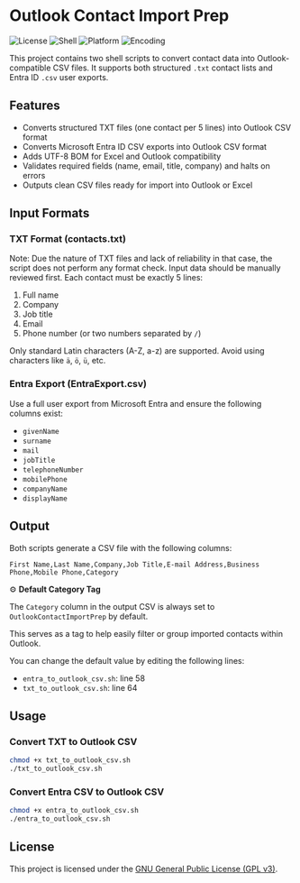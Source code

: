 

# Outlook Contact Import Prep

![License](https://img.shields.io/badge/license-GPLv3-blue.svg)
![Shell](https://img.shields.io/badge/shell-Bash-lightgrey.svg)
![Platform](https://img.shields.io/badge/platform-macOS%20%7C%20Linux-brightgreen.svg)
![Encoding](https://img.shields.io/badge/output-UTF--8%20BOM-important.svg)

This project contains two shell scripts to convert contact data into Outlook-compatible CSV files. It supports both structured `.txt` contact lists and Entra ID `.csv` user exports.



## Features

- Converts structured TXT files (one contact per 5 lines) into Outlook CSV format
- Converts Microsoft Entra ID CSV exports into Outlook CSV format
- Adds UTF-8 BOM for Excel and Outlook compatibility
- Validates required fields (name, email, title, company) and halts on errors
- Outputs clean CSV files ready for import into Outlook or Excel

## Input Formats

### TXT Format (contacts.txt)
Note: Due the nature of TXT files and lack of reliability in that case, the script does not perform any format check. Input data should be manually reviewed first.
Each contact must be exactly 5 lines:
1. Full name
2. Company
3. Job title
4. Email
5. Phone number (or two numbers separated by `/`)

Only standard Latin characters (A-Z, a-z) are supported. Avoid using characters like `ä`, `ö`, `ü`, etc.

### Entra Export (EntraExport.csv)
Use a full user export from Microsoft Entra and ensure the following columns exist:
- `givenName`
- `surname`
- `mail`
- `jobTitle`
- `telephoneNumber`
- `mobilePhone`
- `companyName`
- `displayName`

## Output

Both scripts generate a CSV file with the following columns:
```
First Name,Last Name,Company,Job Title,E-mail Address,Business Phone,Mobile Phone,Category
```


⚙️ **Default Category Tag**


The `Category` column in the output CSV is always set to `OutlookContactImportPrep` by default.

This serves as a tag to help easily filter or group imported contacts within Outlook.

You can change the default value by editing the following lines:
- `entra_to_outlook_csv.sh`: line 58
- `txt_to_outlook_csv.sh`: line 64

## Usage

### Convert TXT to Outlook CSV

```bash
chmod +x txt_to_outlook_csv.sh
./txt_to_outlook_csv.sh
```

### Convert Entra CSV to Outlook CSV

```bash
chmod +x entra_to_outlook_csv.sh
./entra_to_outlook_csv.sh
```

## License

This project is licensed under the [GNU General Public License (GPL v3)](LICENSE).